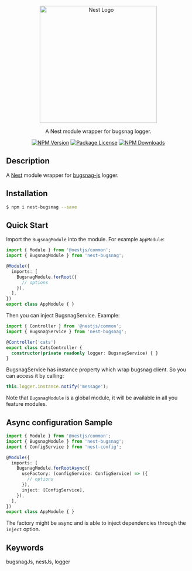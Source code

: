 <p align="center">
  <a href="http://nestjs.com/" target="blank"><img src="https://nestjs.com/img/logo_text.svg" width="320" alt="Nest Logo" /></a>
</p>

 <p align="center">A Nest module wrapper for bugsnag logger.</p>
 
<p align="center">
<a href="https://github.com/vita-mojo/nest-bugsnag"><img src="https://img.shields.io/npm/v/nest-bugsnag.svg" alt="NPM Version" /></a>
<a href="https://github.com/vita-mojo/nest-bugsnag"><img src="https://img.shields.io/npm/l/nest-bugsnag.svg" alt="Package License" /></a>
<a href="https://github.com/vita-mojo/nest-bugsnag"><img src="https://img.shields.io/npm/dm/nest-bugsnag.svg" alt="NPM Downloads" /></a>
</p>

## Description

A [Nest](https://github.com/nestjs/nest) module wrapper for [bugsnag-js](https://github.com/bugsnag/bugsnag-js) logger.

## Installation

```bash
$ npm i nest-bugsnag --save
```

## Quick Start

Import the `BugsnagModule` into the module. For example `AppModule`:

```typescript
import { Module } from '@nestjs/common';
import { BugsnagModule } from 'nest-bugsnag';

@Module({
  imports: [
    BugsnagModule.forRoot({
      // options
    }),
  ],
})
export class AppModule { }
```

Then you can inject BugsnagService. Example:

```typescript
import { Controller } from '@nestjs/common';
import { BugsnagService } from 'nest-bugsnag';

@Controller('cats')
export class CatsController {
  constructor(private readonly logger: BugsnagService) { }
}
```

BugsnagService has instance property which wrap bugsnag client. So you can access it by calling:

```typescript
this.logger.instance.notify('message');
```

Note that `BugsnagModule` is a global module, it will be available in all you feature modules.

## Async configuration Sample

```typescript
import { Module } from '@nestjs/common';
import { BugsnagModule } from 'nest-bugsnag';
import { ConfigService } from 'nest-config';

@Module({
  imports: [
    BugsnagModule.forRootAsync({
      useFactory: (configService: ConfigService) => ({
        // options
      }),
      inject: [ConfigService],
    }),
  ],
})
export class AppModule { }
```

The factory might be async and is able to inject dependencies through the `inject` option.

## Keywords
bugsnagJs, nestJs, logger
